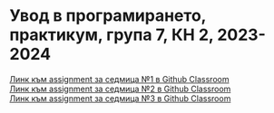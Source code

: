 # Увод в програмирането, практикум, група 7, КН 2, 2023-2024

[Линк към assignment за седмица №1 в Github Classroom](https://classroom.github.com/a/mPAcWx5j)   
[Линк към assignment за седмица №2 в Github Classroom](https://classroom.github.com/a/QM5Y1TMn)    
[Линк към assignment за седмица №3 в Github Classroom](https://classroom.github.com/a/3k-5gmhe)
